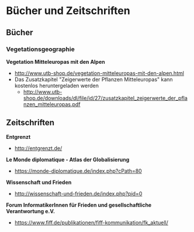 # Bücher und Zeitschriften

## Bücher

### Vegetationsgeographie

**Vegetation Mitteleuropas mit den Alpen**
- http://www.utb-shop.de/vegetation-mitteleuropas-mit-den-alpen.html
- Das Zusatzkapitel "Zeigerwerte der Pflanzen Mitteleuropas" kann kostenlos heruntergeladen werden
    - http://www.utb-shop.de/downloads/dl/file/id/27/zusatzkapitel_zeigerwerte_der_pflanzen_mitteleuropas.pdf


## Zeitschriften

**Entgrenzt**

- http://entgrenzt.de/

**Le Monde diplomatique - Atlas der Globalisierung**

- https://monde-diplomatique.de/index.php?cPath=80

**Wissenschaft und Frieden**

- http://wissenschaft-und-frieden.de/index.php?pid=0

**Forum InformatikerInnen für Frieden und gesellschaftliche Verantwortung e.V.**

- https://www.fiff.de/publikationen/fiff-kommunikation/fk_aktuell/
